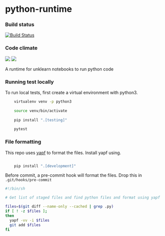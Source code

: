# python-runtime

### Build status
[![Build Status](https://travis-ci.org/unklearn/python-runtime.svg?branch=master)](https://travis-ci.org/unklearn/python-runtime)

### Code climate
<a href="https://codeclimate.com/github/unklearn/python-runtime/maintainability"><img src="https://api.codeclimate.com/v1/badges/f1ec5e92222eb0ebd930/maintainability" /></a>
<a href="https://codeclimate.com/github/unklearn/python-runtime/test_coverage"><img src="https://api.codeclimate.com/v1/badges/f1ec5e92222eb0ebd930/test_coverage" /></a>

A runtime for unklearn notebooks to run python code


### Running test locally

To run local tests, first create a virtual environment with python3.

```bash
    virtualenv venv -p python3
    
    source venv/bin/activate
    
    pip install ".[testing]"
    
    pytest
```

### File formatting

This repo uses [yapf](https://github.com/google/yapf) to format the files. Install yapf using.

```bash

    pip install ".[development]"
```

Before commit, a pre-commit hook will format the files.
Drop this in `.git/hooks/pre-commit`

```bash
#!/bin/sh

# Get list of staged files and find python files and format using yapf

files=$(git diff --name-only --cached | grep .py)
if [ ! -z $files ];
then
  yapf -vv -i $files
  git add $files
fi
```


